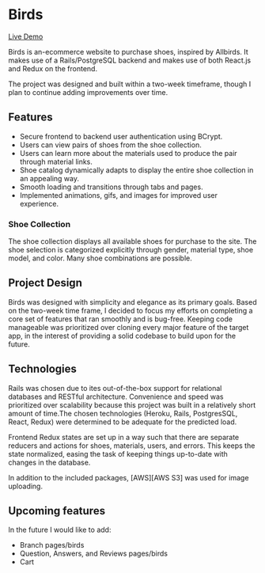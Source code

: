 # Birds

[Live Demo][heroku]

[heroku]: https://allbirdsclone.herokuapp.com/

Birds is an-ecommerce website to purchase shoes, inspired by Allbirds. It makes use of a Rails/PostgreSQL backend and makes use of both React.js and Redux on the frontend.

The project was designed and built within a two-week timeframe, though I plan to continue adding improvements over time.

## Features
  * Secure frontend to backend user authentication using BCrypt.
  * Users can view pairs of shoes from the shoe collection.
  * Users can learn more about the materials used to produce the pair through material links.
  * Shoe catalog dynamically adapts to display the entire shoe collection in an appealing way.
  * Smooth loading and transitions through tabs and pages.
  * Implemented animations, gifs, and images for improved user experience.

### Shoe Collection

The shoe collection displays all available shoes for purchase to the site. The shoe selection is categorized explicitly through gender, material type, shoe model, and color. Many shoe combinations are possible.

## Project Design

Birds was designed with simplicity and elegance as its primary goals. Based on the two-week time frame, I decided to focus my efforts on completing a core set of features that ran smoothly and is bug-free. Keeping code manageable was prioritized over cloning every major feature of the target app, in the interest of providing a solid codebase to build upon for the future.

## Technologies

Rails was chosen due to ites out-of-the-box support for relational databases and RESTful architecture. Convenience and speed was prioritized over scalability because this project was built in a relatively short amount of time.The chosen technologies (Heroku, Rails, PostgresSQL, React, Redux) were determined to be adequate for the predicted load.

Frontend Redux states are set up in a way such that there are separate reducers and actions for shoes, materials, users, and errors. This keeps the state normalized, easing the task of keeping things up-to-date with changes in the database.

In addition to the included packages, [AWS][AWS S3] was used for image uploading.

[AWS]: https://aws.amazon.com/

## Upcoming features

In the future I would like to add:
  * Branch pages/birds
  * Question, Answers, and Reviews pages/birds
  * Cart 

